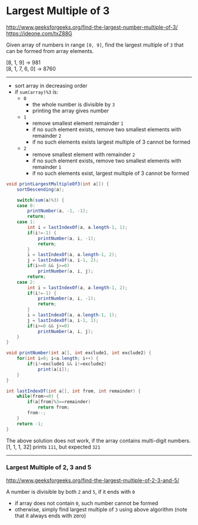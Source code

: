 # Largest Multiple of 3

<http://www.geeksforgeeks.org/find-the-largest-number-multiple-of-3/>  
<https://ideone.com/txZ88G>

Given array of numbers in range `[0, 9]`, find the largest multiple of `3` that can be
formed from array elements.

[8, 1, 9] → 981  
[8, 1, 7, 6, 0] → 8760

---
* sort array in decreasing order
* if `sum(array)%3` is:
    * `0`
        * the whole number is divisible by `3`
        * printing the array gives number
    * `1`
        * remove smallest element remainder `1`
        * if no such element exists, remove two smallest elements with remainder `2`
        * if no such elements exists largest multiple of 3 cannot be formed
    * `2`
        * remove smallest element with remainder `2`
        * if no such element exists, remove two smallest elements with remainder `1`
        * if no such elements exist, largest multiple of 3 cannot be formed

```java
void printLargestMultipleOf3(int a[]) {
    sortDescending(a);

    switch(sum(a)%3) {
    case 0:
        printNumber(a, -1, -1);
        return;
    case 1:
        int i = lastIndexOf(a, a.length-1, 1);
        if(i!=-1) {
            printNumber(a, i, -1);
            return;
        }
        i = lastIndexOf(a, a.length-1, 2);
        j = lastIndexOf(a, i-1, 2);
        if(i>=0 && j>=0)
            printNumber(a, i, j);
        return;
    case 2:
        int i = lastIndexOf(a, a.length-1, 2);
        if(i!=-1) {
            printNumber(a, i, -1);
            return;
        }
        i = lastIndexOf(a, a.length-1, 1);
        j = lastIndexOf(a, i-1, 1);
        if(i>=0 && j>=0)
            printNumber(a, i, j);
    }
}

void printNumber(int a[], int exclude1, int exclude2) {
    for(int i=0; i<a.length; i++) {
        if(i!=exclude1 && i!=exclude2)
            print(a[i]);
    }
}

int lastIndexOf(int a[], int from, int remainder) {
    while(from>=0) {
        if(a[from]%3==remainder)
            return from;
        from--;
    }
    return -1;
}
```

The above solution does not work, if the array contains multi-digit numbers.  
[1, 1, 1, 32] prints `111`, but expected `321`

---

### Largest Multiple of 2, 3 and 5

<http://www.geeksforgeeks.org/find-the-largest-multiple-of-2-3-and-5/>

A number is divisible by both `2` and `5`, if it ends with `0`

* if array does not contain `0`, such number cannot be formed
* otherwise, simply find largest multiple of `3` using above algorithm (note that it always ends with zero)

